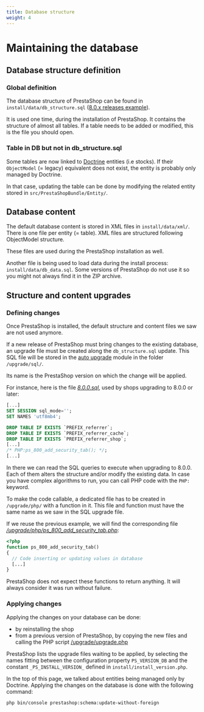 ```yaml
---
title: Database structure
weight: 4
---
```


# Maintaining the database

## Database structure definition

### Global definition

The database structure of PrestaShop can be found in `install/data/db_structure.sql` ([8.0.x releases example](https://github.com/PrestaShop/PrestaShop/blob/8.0.x/install-dev/data/db_structure.sql)).

It is used one time, during the installation of PrestaShop.
It contains the structure of almost all tables. If a table needs to be added or
modified, this is the file you should open.

### Table in DB but not in db_structure.sql

Some tables are now linked to [Doctrine](https://www.doctrine-project.org/) entities
(i.e stocks). If their `ObjectModel` (= legacy) equivalent does not exist,
the entity is probably only managed by Doctrine.

In that case, updating the table can be done by modifying the related entity
stored in `src/PrestaShopBundle/Entity/`.

## Database content

The default database content is stored in XML files in `install/data/xml/`.
There is one file per entity (= table). XML files are structured following ObjectModel structure.

These files are used during the PrestaShop installation as well.

Another file is being used to load data during the install process: `install/data/db_data.sql`. Some versions of PrestaShop do not use it so you might not always find it in the ZIP archive.

## Structure and content upgrades

### Defining changes

Once PrestaShop is installed, the default structure and content files we saw are not used anymore.

If a new release of PrestaShop must bring changes to the existing database, an upgrade file must be created along the `db_structure.sql` update. 
This SQL file will be stored in the [auto upgrade](https://github.com/PrestaShop/autoupgrade/tree/dev/upgrade/sql) module in the folder `/upgrade/sql/`.

Its name is the PrestaShop version on which the change will be applied.

For instance, here is the file *[8.0.0.sql](https://github.com/PrestaShop/autoupgrade/blob/dev/upgrade/sql/8.0.0.sql)*,
used by shops upgrading to 8.0.0 or later:

```sql
[...]
SET SESSION sql_mode='';
SET NAMES 'utf8mb4';

DROP TABLE IF EXISTS `PREFIX_referrer`;
DROP TABLE IF EXISTS `PREFIX_referrer_cache`;
DROP TABLE IF EXISTS `PREFIX_referrer_shop`;
[...]
/* PHP:ps_800_add_security_tab(); */;
[...]
```

In there we can read the SQL queries to execute when upgrading to 8.0.0.
Each of them alters the structure and/or modify the existing data.
In case you have complex algorithms to run, you can call PHP code with the
`PHP:` keyword.

To make the code callable, a dedicated file has to be created in
`/upgrade/php/` with a function in it. This file and function must have
the same name as we saw in the SQL upgrade file.

If we reuse the previous example, we will find the corresponding file *[/upgrade/php/ps_800_add_security_tab.php](https://github.com/PrestaShop/autoupgrade/blob/dev/upgrade/php/ps_800_add_security_tab.php)*:

```php
<?php
function ps_800_add_security_tab()
{
  // Code inserting or updating values in database
  [...]
}
```

PrestaShop does not expect these functions to return anything. It will always
consider it was run without failure.

### Applying changes

Applying the changes on your database can be done:

* by reinstalling the shop
* from a previous version of PrestaShop, by copying the new files and calling
the PHP script [/upgrade/upgrade.php](https://github.com/PrestaShop/autoupgrade/blob/dev/upgrade/upgrade.php)

PrestaShop lists the upgrade files waiting to be applied, by selecting the names
fitting between the configuration property `PS_VERSION_DB` and the constant
`_PS_INSTALL_VERSION_` defined in `install/install_version.php`.

In the top of this page, we talked about entities being managed only by
Doctrine. Applying the changes on the database is done with the following command:

```
php bin/console prestashop:schema:update-without-foreign
```
